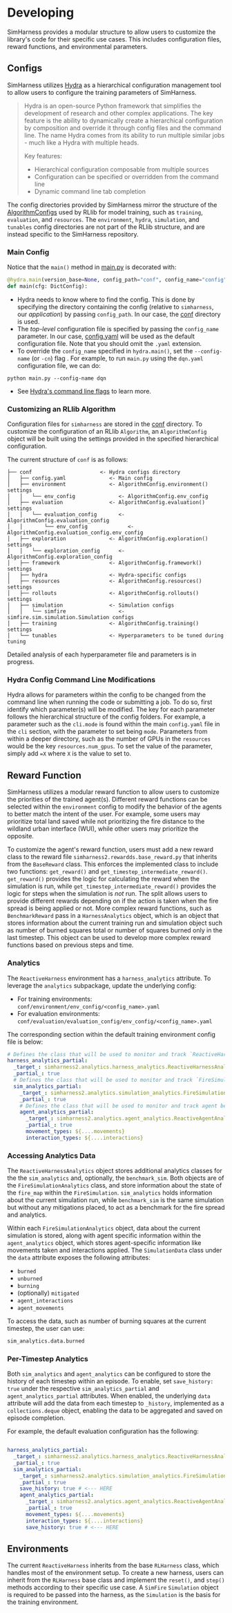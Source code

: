 # Developing

SimHarness provides a modular structure to allow users to customize the library's code
for their specific use cases. This includes configuration files, reward functions, and
environmental parameters.

## Configs

SimHarness utilizes [Hydra](https://github.com/facebookresearch/hydra) as a hierarchical
configuration management tool to allow users to configure the training parameters of
SimHarness.

> Hydra is an open-source Python framework that simplifies the development of research and
other complex applications. The key feature is the ability to dynamically create a
hierarchical configuration by composition and override it through config files and the
command line. The name Hydra comes from its ability to run multiple similar jobs - much
like a Hydra with multiple heads.
>
> Key features:​
>
> - Hierarchical configuration composable from multiple sources
> - Configuration can be specified or overridden from the command line
> - Dynamic command line tab completion

The config directories provided by SimHarness mirror the structure of the
[AlgorithmConfigs](https://github.com/ray-project/ray/blob/ac4229200b77d89ce5624501469de35b7733c976/rllib/algorithms/algorithm_config.py#L118)
used by RLlib for model training, such as `training`, `evaluation`, and `resources`.
The `environment`, `hydra`, `simulation`, and `tunables` config directories are not part
of the RLlib structure, and are instead specific to the SimHarness repository.

### Main Config
Notice that the `main()` method in [main.py](simharness2/main.py) is decorated with:

```python
@hydra.main(version_base=None, config_path="conf", config_name="config")
def main(cfg: DictConfig):
```

- Hydra needs to know where to find the config. This is done by specifying the directory
containing the config (relative to `simharness`, our *application*) by passing
`config_path`. In our case, the [conf](simharness2/conf) directory is used.
- The *top-level* configuration file is specified by passing the `config_name` parameter.
In our case, [config.yaml](simharness2/conf/config.yaml) will be used as the default
configuration file. Note that you should omit the `.yaml` extension.
- To override the `config_name` specified in `hydra.main()`, set the `--config-name` (or
`-cn`) flag . For example, to run `main.py` using the `dqn.yaml` configuration file, we
can do:

```shell
python main.py --config-name dqn
```

- See [Hydra's command line flags](https://hydra.cc/docs/1.1/advanced/hydra-command-line-flags/)
to learn more.

### Customizing an RLlib Algorithm
Configuration files for `simharness` are stored in the [conf](simharness2/conf) directory.
To customize the configuration of an RLlib `Algorithm`, an `AlgorithmConfig` object will
be built using the settings provided in the specified hierarchical configuration.

The current structure of `conf` is as follows:

```shell
├── conf                      <- Hydra configs directory
│   ├── config.yaml              <- Main config
│   ├── environment              <- AlgorithmConfig.environment() settings
│   │   └── env_config              <- AlgorithmConfig.env_config
│   ├── evaluation               <- AlgorithmConfig.evaluation() settings
│   │   └── evaluation_config       <- AlgorithmConfig.evaluation_config
│   │       └── env_config             <- AlgorithmConfig.evaluation_config.env_config
│   ├── exploration              <- AlgorithmConfig.exploration() settings
│   │   └── exploration_config      <- AlgorithmConfig.exploration_config
│   ├── framework                <- AlgorithmConfig.framework() settings
│   ├── hydra                    <- Hydra-specific configs
│   ├── resources                <- AlgorithmConfig.resources() settings
│   ├── rollouts                 <- AlgorithmConfig.rollouts() settings
│   ├── simulation               <- Simulation configs
│   │   └── simfire                 <- simfire.sim.simulation.Simulation configs
│   ├── training                 <- AlgorithmConfig.training() settings
│   └── tunables                 <- Hyperparameters to be tuned during tuning
```

Detailed analysis of each hyperparameter file and parameters is in progress.

### Hydra Config Command Line Modifications

Hydra allows for parameters within the config to be changed from the command line when
running the code or submitting a job. To do so, first identify which parameter(s) will be
modified. The key for each parameter follows the hierarchical structure of the config
folders. For example, a parameter such as the `cli.mode` is found within the main
`config.yaml` file in the `cli` section, with the parameter to set being `mode`.
Parameters from within a deeper directory, such as the number of GPUs in the `resources`
would be the key `resources.num_gpus`. To set the value of the parameter, simply add
`=X` where `X` is the value to set to.

## Reward Function

SimHarness utilizes a modular reward function to allow users to customize the priorities
of the trained agent(s). Different reward functions can be selected within the
`environment` config to modify the behavior of the agents to better match the intent of
the user. For example, some users may prioritize total land saved while not prioritizing
the fire distance to the wildland urban interface (WUI), while other users may prioritize
the opposite.

To customize the agent's reward function, users must add a new reward class to the
reward file `simharness2.rewardds.base_reward.py` that inherits from the `BaseReward`
class. This enforces the implemented class to include two functions: `get_reward()` and
`get_timestep_intermediate_reward()`. `get_reward()` provides the logic for calculating
the reward when the simulation is run, while `get_timestep_intermediate_reward()` provides
the logic for steps when the simulation is *not* run. The split allows users to provide
different rewards depending on if the action is taken when the fire spread is being
applied or not. More complex reward functions, such as `BenchmarkReward` pass in a
`HarnessAnalytics` object, which is an object that stores information about the current
training run and simulation object such as number of burned squares total or number of
squares burned only in the last timestep. This object can be used to develop more complex
reward functions based on previous steps and time.

### Analytics

The `ReactiveHarness` environment has a `harness_analytics` attribute. To leverage the
`analytics` subpackage, update the underlying config:
  - For training environments: `conf/environment/env_config/<config_name>.yaml`
  - For evaluation environments: `conf/evaluation/evaluation_config/env_config/<config_name>.yaml`


The corresponding section within the default training environment config file is below:
```yaml
# Defines the class that will be used to monitor and track `ReactiveHarness`.
harness_analytics_partial:
  _target_: simharness2.analytics.harness_analytics.ReactiveHarnessAnalytics
  _partial_: true
  # Defines the class that will be used to monitor and track `FireSimulation`.
  sim_analytics_partial:
    _target_: simharness2.analytics.simulation_analytics.FireSimulationAnalytics
    _partial_: true
    # Defines the class that will be used to monitor and track agent behavior.
    agent_analytics_partial:
      _target_: simharness2.analytics.agent_analytics.ReactiveAgentAnalytics
      _partial_: true
      movement_types: ${....movements}
      interaction_types: ${....interactions}
```

### Accessing Analytics Data

The `ReactiveHarnessAnalytics` object stores additional analytics classes for the the
`sim_analytics` and, optionally, the `benchmark_sim`. Both objects are of the
`FireSimulationAnalytics` class, and store information about the state of the `fire_map`
within the `FireSimulation`. `sim_analytics` holds information about the current
simulation run, while `benchmark_sim` is the same simulation but without any mitigations
placed, to act as a benchmark for the fire spread and analytics.

Within each `FireSimulationAnalytics` object, data about the current simulation is stored,
 along with agent specific information within the `agent_analytics` object, which stores
 agent-specific information like movements taken and interactions applied. The
 `SimulationData` class under the `data` attribute exposes the following attributes:
  - `burned`
  - `unburned`
  - `burning`
  - (optionally) `mitigated`
  - `agent_interactions`
  - `agent_movements`

To access the data, such as number of burning squares at the current timestep, the user
can use:

```python
sim_analytics.data.burned
```

### Per-Timestep Analytics
Both `sim_analytics` and `agent_analytics` can be configured to store the history of
each timestep within an episode. To enable, set `save_history: true` under the respective
`sim_analytics_partial` and `agent_analytics_partial` attributes. When enabled, the
underlying `data` attribute will add the data from each timestep to `_history`,
implemented as a `collections.deque` object, enabling the data to be aggregated and saved
on episode completion.

For example, the default evaluation configuration has the following:
```yaml

harness_analytics_partial:
  _target_: simharness2.analytics.harness_analytics.ReactiveHarnessAnalytics
  _partial_: true
  sim_analytics_partial:
    _target_: simharness2.analytics.simulation_analytics.FireSimulationAnalytics
    _partial_: true
    save_history: true # <--- HERE
    agent_analytics_partial:
      _target_: simharness2.analytics.agent_analytics.ReactiveAgentAnalytics
      _partial_: true
      movement_types: ${....movements}
      interaction_types: ${....interactions}
      save_history: true # <--- HERE
```

## Environments

The current `ReactiveHarness` inherits from the base `RLHarness` class, which handles
most of the environment setup. To create a new harness, users can inherit from the
`RLHarness` base class and implement the `reset()`, and `step()` methods according to
their specific use case. A `SimFire` `Simulation` object is required to be passed into the
harness, as the `Simulation` is the basis for the training environment.
